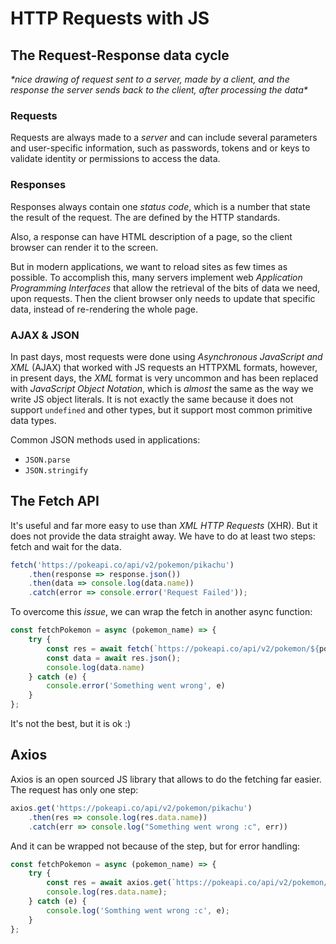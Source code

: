 # HTTP Requests with JS

## The Request-Response data cycle

*\*nice drawing of request sent to a server, made by a client, and the response the server sends back to the client, after processing the data\**

### Requests
Requests are always made to a *server* and can include several parameters and user-specific information, such as passwords, tokens and or keys to validate identity or permissions to access the data.

### Responses
Responses always contain one *status code*, which is a number that state the result of the request. The are defined by the HTTP standards. 


Also, a response  can have HTML description of a page, so the client browser can render it to the screen.

But in modern applications, we want to reload sites as few times as possible. To accomplish this, many servers implement web *Application Programming Interfaces* that allow the retrieval of the bits of data we need, upon requests. Then the client browser only needs to update that specific data, instead of re-rendering the whole page.

### AJAX & JSON
In past days, most requests were done using *Asynchronous JavaScript and XML* (AJAX) that worked with JS requests an HTTPXML formats, however, in present days, the *XML* format is very uncommon and has been replaced with *JavaScript Object Notation*, which is *almost* the same as the way we write JS object literals. It is not exactly the same because it does not support `undefined` and other types, but it support most common primitive data types.

Common JSON methods used in applications:
- `JSON.parse`
- `JSON.stringify`

## The Fetch API
It's useful and far more easy to use than *XML HTTP Requests* (XHR). But it does not provide the data straight away. We have to do at least two steps: fetch and wait for the data.
```js
fetch('https://pokeapi.co/api/v2/pokemon/pikachu')
    .then(response => response.json())
    .then(data => console.log(data.name))
    .catch(error => console.error('Request Failed'));

```

To overcome this *issue*, we can wrap the fetch in another async function:
```js
const fetchPokemon = async (pokemon_name) => {
    try {
        const res = await fetch(`https://pokeapi.co/api/v2/pokemon/${pokemon_name}`);
        const data = await res.json();
        console.log(data.name)
    } catch (e) {
        console.error('Something went wrong', e)
    }
};
```
It's not the best, but it is ok :)

## Axios
Axios is an open sourced JS library that allows to do the fetching far easier. The request has only one step:
```js
axios.get('https://pokeapi.co/api/v2/pokemon/pikachu')
    .then(res => console.log(res.data.name))
    .catch(err => console.log("Something went wrong :c", err))
```

And it can be wrapped not because of the step, but for error handling:
```js
const fetchPokemon = async (pokemon_name) => {
    try {
        const res = await axios.get(`https://pokeapi.co/api/v2/pokemon/${pokemon_name}`)
        console.log(res.data.name);
    } catch (e) {
        console.log('Somthing went wrong :c', e);
    }
};
```

